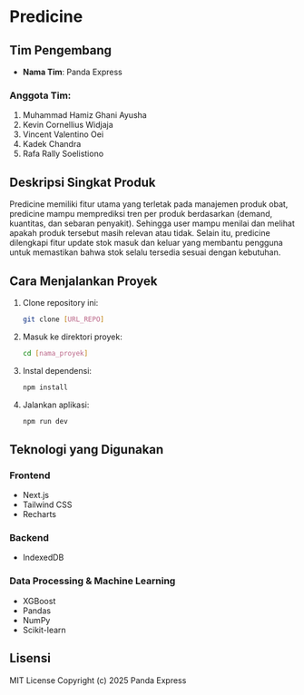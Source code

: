 # Predicine

## Tim Pengembang
- **Nama Tim**: Panda Express

### Anggota Tim:
1. Muhammad Hamiz Ghani Ayusha
2. Kevin Cornellius Widjaja
3. Vincent Valentino Oei 
4. Kadek Chandra
5. Rafa Rally Soelistiono 

## Deskripsi Singkat Produk
Predicine memiliki fitur utama yang terletak pada manajemen produk obat, predicine mampu memprediksi tren per produk berdasarkan (demand, kuantitas, dan sebaran penyakit). Sehingga user mampu menilai dan melihat apakah produk tersebut masih relevan atau tidak. Selain itu, predicine dilengkapi fitur update stok masuk dan keluar yang membantu pengguna untuk memastikan bahwa stok selalu tersedia sesuai dengan kebutuhan.

## Cara Menjalankan Proyek
1. Clone repository ini:
   ```sh
   git clone [URL_REPO]
   ```
2. Masuk ke direktori proyek:
   ```sh
   cd [nama_proyek]
   ```
3. Instal dependensi:
   ```sh
   npm install
   ```
4. Jalankan aplikasi:
   ```sh
   npm run dev
   ```

## Teknologi yang Digunakan
### Frontend
- Next.js
- Tailwind CSS
- Recharts

### Backend
- IndexedDB

### Data Processing & Machine Learning
- XGBoost
- Pandas
- NumPy
- Scikit-learn

## Lisensi
MIT License
Copyright (c) 2025 Panda Express

